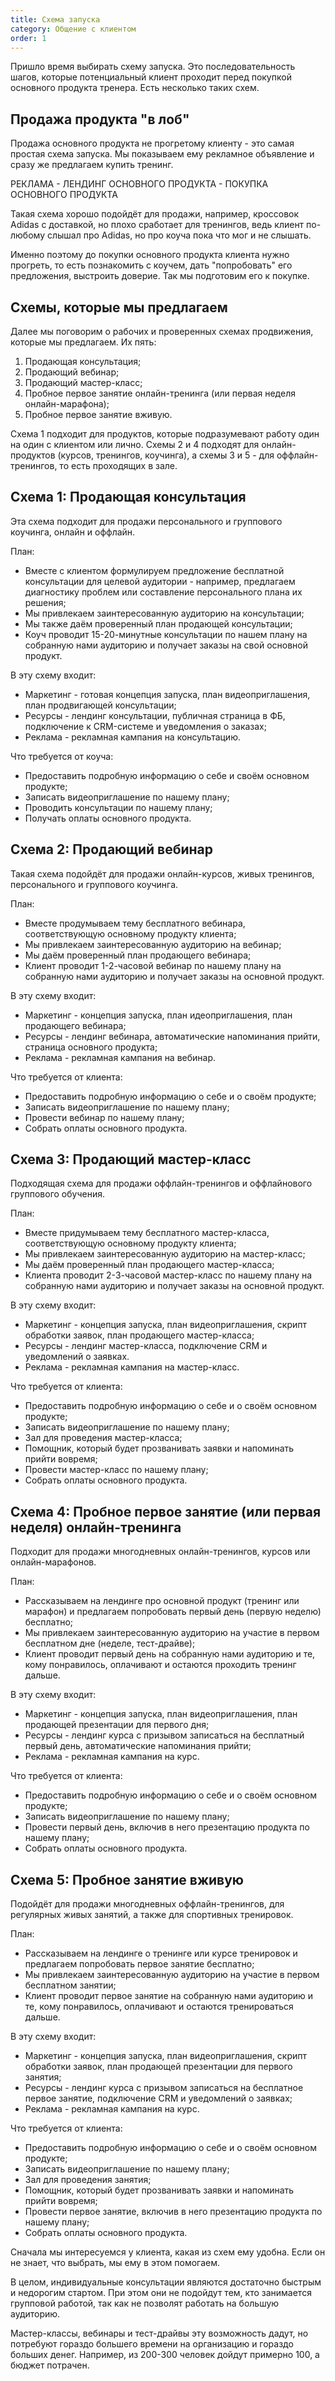```yaml
---
title: Схема запуска
category: Общение с клиентом
order: 1
---
```


Пришло время выбирать схему запуска. Это последовательность шагов, которые потенциальный клиент проходит перед покупкой основного продукта тренера. Есть несколько таких схем. 

## Продажа продукта "в лоб" 

Продажа основного продукта не прогретому клиенту - это самая простая схема запуска. Мы показываем ему рекламное объявление и сразу же предлагаем купить тренинг. 

РЕКЛАМА - ЛЕНДИНГ ОСНОВНОГО ПРОДУКТА - ПОКУПКА ОСНОВНОГО ПРОДУКТА 

Такая схема хорошо подойдёт для продажи, например, кроссовок Adidas с доставкой, но плохо сработает для тренингов, ведь клиент по-любому слышал про Adidas, но про коуча пока что мог и не слышать. 

Именно поэтому  до покупки основного продукта клиента нужно прогреть, то есть познакомить с коучем, дать "попробовать" его предложения, выстроить доверие. Так мы подготовим его к покупке. 

## Схемы, которые мы предлагаем

Далее мы поговорим о рабочих и проверенных схемах продвижения, которые мы предлагаем. Их пять: 

1. Продающая консультация;
2. Продающий вебинар; 
3. Продающий мастер-класс; 
4. Пробное первое занятие онлайн-тренинга (или первая неделя онлайн-марафона); 
5. Пробное первое занятие вживую. 

Схема 1 подходит для продуктов, которые подразумевают работу один на один с клиентом или лично. Схемы 2 и 4 подходят для онлайн-продуктов (курсов, тренингов, коучинга), а схемы 3 и 5 - для оффлайн-тренингов, то есть проходящих в зале. 

## Схема 1: Продающая консультация

Эта схема подходит для продажи персонального и группового коучинга, онлайн и оффлайн. 

План: 

* Вместе с клиентом формулируем предложение бесплатной консультации для целевой аудитории - например, предлагаем диагностику проблем или составление персонального плана их решения; 
* Мы привлекаем заинтересованную аудиторию на консультации; 
* Мы также даём проверенный план продающей консультации; 
* Коуч проводит 15-20-минутные консультации по нашем плану на собранную нами аудиторию и получает заказы на свой основной продукт.

В эту схему входит: 

* Маркетинг - готовая концепция запуска, план видеоприглашения, план продвигающей консультации; 
* Ресурсы - лендинг консультации, публичная страница в ФБ, подключение к CRM-системе и уведомления о заказах; 
* Реклама - рекламная кампания на консультацию.

Что требуется от коуча: 

* Предоставить подробную информацию о себе и своём основном продукте;
* Записать видеоприглашение по нашему плану; 
* Проводить консультации по нашему плану; 
* Получать оплаты основного продукта. 

## Схема 2: Продающий вебинар

Такая схема подойдёт для продажи онлайн-курсов, живых тренингов, персонального и группового коучинга. 

План: 

* Вместе продумываем тему бесплатного вебинара, соответствующую основному продукту клиента; 
* Мы привлекаем заинтересованную аудиторию на вебинар; 
* Мы даём проверенный план продающего вебинара; 
* Клиент проводит 1-2-часовой вебинар по нашему плану на собранную нами аудиторию и получает заказы на основной продукт. 

В эту схему входит: 

* Маркетинг - концепция запуска, план идеоприглашения, план продающего вебинара; 
* Ресурсы - лендинг вебинара, автоматические напоминания прийти, страница основного продукта; 
* Реклама - рекламная кампания на вебинар. 

Что требуется от клиента: 

* Предоставить подробную информацию о себе и о своём продукте; 
* Записать видеоприглашение по нашему плану; 
* Провести вебинар по нашему плану; 
* Собрать оплаты основного продукта. 

## Схема 3: Продающий мастер-класс

Подходящая схема для продажи оффлайн-тренингов и оффлайнового группового обучения. 

План: 

* Вместе придумываем тему бесплатного мастер-класса, соответствующую основному продукту клиента; 
* Мы привлекаем заинтересованную аудиторию на мастер-класс; 
* Мы даём проверенный план продающего мастер-класса; 
* Клиента проводит 2-3-часовой мастер-класс по нашему плану на собранную нами аудиторию и получает заказы на основной продукт. 

В эту схему входит: 

* Маркетинг - концепция запуска, план видеоприглашения, скрипт обработки заявок, план продающего мастер-класса; 
* Ресурсы - лендинг мастер-класса, подключение CRM и уведомлений о заявках. 
* Реклама - рекламная кампания на мастер-класс. 

Что требуется от клиента: 

* Предоставить подробную информацию о себе и о своём основном продукте; 
* Записать видеоприглашение по нашему плану; 
* Зал для проведения мастер-класса; 
* Помощник, который будет прозванивать заявки и напоминать прийти вовремя; 
* Провести мастер-класс по нашему плану; 
* Собрать оплаты основного продукта. 

## Схема 4: Пробное первое занятие (или первая неделя) онлайн-тренинга

Подходит для продажи многодневных онлайн-тренингов, курсов или онлайн-марафонов. 

План: 

* Рассказываем на лендинге про основной продукт (тренинг или марафон) и предлагаем попробовать первый день (первую неделю) бесплатно; 
* Мы привлекаем заинтересованную аудиторию на участие в первом бесплатном дне (неделе, тест-драйве); 
* Клиент проводит первый день на собранную нами аудиторию и те, кому понравилось, оплачивают и остаются проходить тренинг дальше.

В эту схему входит: 

* Маркетинг - концепция запуска, план видеоприглашения, план продающей презентации для первого дня; 
* Ресурсы - лендинг курса с призывом записаться на бесплатный первый день, автоматические напоминания прийти; 
* Реклама - рекламная кампания на курс.

Что требуется от клиента: 

* Предоставить подробную информацию о себе и о своём основном продукте; 
* Записать видеоприглашение по нашему плану; 
* Провести первый день, включив в него презентацию продукта по нашему плану; 
* Собрать оплаты основного продукта. 

## Схема 5: Пробное занятие вживую

Подойдёт для продажи многодневных оффлайн-тренингов, для регулярных живых занятий, а также для спортивных тренировок. 

План: 

* Рассказываем на лендинге о тренинге или курсе тренировок и предлагаем попробовать первое занятие бесплатно; 
* Мы привлекаем заинтересованную аудиторию на участие в первом бесплатном занятии; 
* Клиент проводит первое занятие на собранную нами аудиторию и те, кому понравилось, оплачивают и остаются тренироваться дальше. 

В эту схему входит: 

* Маркетинг - концепция запуска, план видеоприглашения, скрипт обработки заявок, план продающей презентации для первого занятия; 
* Ресурсы - лендинг курса с призывом записаться на бесплатное первое занятие, подключение CRM и уведомлений о заявках; 
* Реклама - рекламная кампания на курс. 

Что требуется от клиента: 

* Предоставить подробную информацию о себе и о своём основном продукте; 
* Записать видеоприглашение по нашему плану; 
* Зал для проведения занятия; 
* Помощник, который будет прозванивать заявки и напоминать прийти вовремя; 
* Провести первое занятие, включив в него презентацию продукта по нашему плану; 
* Собрать оплаты основного продукта. 

Сначала мы интересуемся у клиента, какая из схем ему удобна. Если он не знает, что выбрать, мы ему в этом помогаем. 

В целом, индивидуальные консультации являются достаточно быстрым и недорогим стартом. При этом они не подойдут тем, кто занимается групповой работой, так как не позволят работать на большую аудиторию. 

Мастер-классы, вебинары и тест-драйвы эту возможность дадут, но потребуют гораздо большего времени на организацию и гораздо больших денег. Например, из 200-300 человек дойдут примерно 100, а бюджет потрачен.